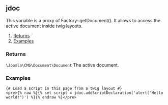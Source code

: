 ## jdoc

This variable is a proxy of Factory::getDocument(). It allows to access the active document inside twig layouts.  

1. [Returns](#returns)
2. [Examples](#examples)

### Returns <a id="returns"></a>

`\Joomla\CMS\Document\Document`  The active document.

### Examples <a id="examples"></a>

```twig
{# Load a script in this page from a twig layout #}
<pre>{% raw %}{% set script = jdoc.addScriptDeclaration('alert("Hello world!")') %}{% endraw %}</pre>
```
